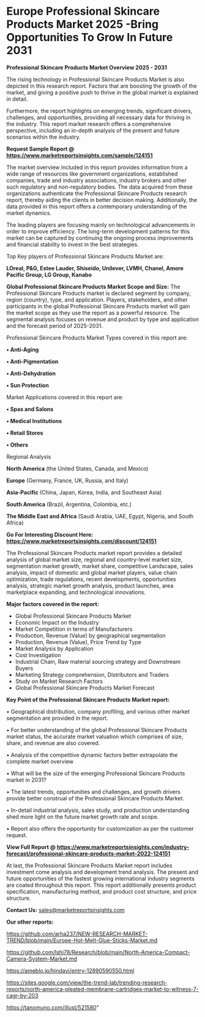 # Europe Professional Skincare Products Market 2025 -Bring Opportunities To Grow In Future 2031

<Strong> Professional Skincare Products Market Overview 2025 - 2031</strong>

The rising technology in Professional Skincare Products Market is also depicted in this research report. Factors that are boosting the growth of the market, and giving a positive push to thrive in the global market is explained in detail.

Furthermore, the report highlights on emerging trends, significant drivers, challenges, and opportunities, providing all necessary data for thriving in the industry. This report market research offers a comprehensive perspective, including an in-depth analysis of the present and future scenarios within the industry.

<strong>Request Sample Report @ <a href=https://www.marketreportsinsights.com/sample/124151>https://www.marketreportsinsights.com/sample/124151</a></strong>

The market overview included in this report provides information from a wide range of resources like government organizations, established companies, trade and industry associations, industry brokers and other such regulatory and non-regulatory bodies. The data acquired from these organizations authenticate the Professional Skincare Products research report, thereby aiding the clients in better decision making. Additionally, the data provided in this report offers a contemporary understanding of the market dynamics.

The leading players are focusing mainly on technological advancements in order to improve efficiency. The long-term development patterns for this market can be captured by continuing the ongoing process improvements and financial stability to invest in the best strategies.

Top Key players of Professional Skincare Products Market are:

<strong>LOreal, P&G, Estee Lauder, Shiseido, Unilever, LVMH, Chanel, Amore Pacific Group, LG Group, Kanabo</strong>

<strong><b>Global Professional Skincare Products Market Scope and Size:</b></strong>
The Professional Skincare Products market is declared segment by company, region (country), type, and application. Players, stakeholders, and other participants in the global Professional Skincare Products market will gain the market scope as they use the report as a powerful resource. The segmental analysis focuses on revenue and product by type and application and the forecast period of 2025-2031.

Professional Skincare Products Market Types covered in this report are:

<strong>• Anti-Aging

• Anti-Pigmentation

• Anti-Dehydration

• Sun Protection</strong>

Market Applications covered in this report are:

<strong>• Spas and Salons

• Medical Institutions

• Retail Stores

• Others</strong> 

Regional Analysis

<strong>North America</strong> (the United States, Canada, and Mexico)

<strong>Europe</strong> (Germany, France, UK, Russia, and Italy)

<strong>Asia-Pacific</strong> (China, Japan, Korea, India, and Southeast Asia)

<strong>South America</strong> (Brazil, Argentina, Colombia, etc.)

<strong>The Middle East and Africa</strong> (Saudi Arabia, UAE, Egypt, Nigeria, and South Africa)

<strong>Go For Interesting Discount Here: <a href=https://www.marketreportsinsights.com/discount/124151>https://www.marketreportsinsights.com/discount/124151</a></strong>

The Professional Skincare Products market report provides a detailed analysis of global market size, regional and country-level market size, segmentation market growth, market share, competitive Landscape, sales analysis, impact of domestic and global market players, value chain optimization, trade regulations, recent developments, opportunities analysis, strategic market growth analysis, product launches, area marketplace expanding, and technological innovations.

<strong><b>Major factors covered in the report:</b></strong>
<ul>
  <li>Global Professional Skincare Products Market </li>
  <li>Economic Impact on the Industry</li>
  <li>Market Competition in terms of Manufacturers</li>
  <li>Production, Revenue (Value) by geographical segmentation</li>
  <li>Production, Revenue (Value), Price Trend by Type</li>
  <li>Market Analysis by Application</li>
  <li>Cost Investigation</li>
  <li>Industrial Chain, Raw material sourcing strategy and Downstream Buyers</li>
  <li>Marketing Strategy comprehension, Distributors and Traders</li>
  <li>Study on Market Research Factors</li>
  <li>Global Professional Skincare Products Market Forecast</li>
</ul>

<strong><b>Key Point of the Professional Skincare Products Market report:</b></strong>

• Geographical distribution, company profiling, and various other market segmentation are provided in the report.

• For better understanding of the global Professional Skincare Products market status, the accurate market valuation which comprises of size, share, and revenue are also covered.

• Analysis of the competitive dynamic factors better extrapolate the complete market overview

• What will be the size of the emerging Professional Skincare Products market in 2031?

• The latest trends, opportunities and challenges, and growth drivers provide better construal of the Professional Skincare Products Market.

• In-detail industrial analysis, sales study, and production understanding shed more light on the future market growth rate and scope.

• Report also offers the opportunity for customization as per the customer request.

<strong><b>View Full Report @ <a href=https://www.marketreportsinsights.com/industry-forecast/professional-skincare-products-market-2022-124151>https://www.marketreportsinsights.com/industry-forecast/professional-skincare-products-market-2022-124151</a></b></strong>


At last, the Professional Skincare Products Market report includes investment come analysis and development trend analysis. The present and future opportunities of the fastest growing international industry segments are coated throughout this report. This report additionally presents product specification, manufacturing method, and product cost structure, and price structure.

<strong>Contact Us:</strong>
sales@marketreportsinsights.com

<strong>Our other reports:</strong>

<a href=https://github.com/arha237/NEW-RESEARCH-MARKET-TREND/blob/main/Europe-Hot-Melt-Glue-Sticks-Market.md>https://github.com/arha237/NEW-RESEARCH-MARKET-TREND/blob/main/Europe-Hot-Melt-Glue-Sticks-Market.md</a>

<a href=https://github.com/Ishi78/Research/blob/main/North-America-Compact-Camera-System-Market.md>https://github.com/Ishi78/Research/blob/main/North-America-Compact-Camera-System-Market.md</a>

<a href=https://ameblo.jp/hindavi/entry-12890590550.html>https://ameblo.jp/hindavi/entry-12890590550.html</a>

<a href=https://sites.google.com/view/the-trend-lab/trending-research-reports/north-america-pleated-membrane-cartridges-market-to-witness-7-cagr-by-203>https://sites.google.com/view/the-trend-lab/trending-research-reports/north-america-pleated-membrane-cartridges-market-to-witness-7-cagr-by-203</a>

<a href=https://tanomuno.com/illust/521580>https://tanomuno.com/illust/521580</a>"
